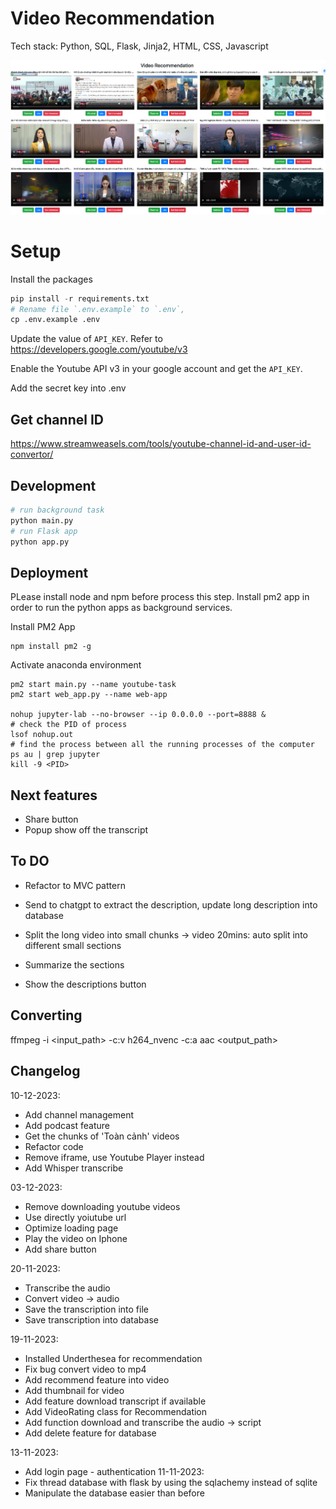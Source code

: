# Video Recommendation

Tech stack: Python, SQL, Flask, Jinja2, HTML, CSS, Javascript

![Alt text](<images/CleanShot 2023-11-11 at 22.49.52.png>)

# Setup

Install the packages

```python
pip install -r requirements.txt
# Rename file `.env.example` to `.env`,
cp .env.example .env
```

Update the value of `API_KEY`. Refer to https://developers.google.com/youtube/v3

Enable the Youtube API v3 in your google account and get the `API_KEY`.

Add the secret key into .env

## Get channel ID
https://www.streamweasels.com/tools/youtube-channel-id-and-user-id-convertor/

## Development

```python
# run background task
python main.py
# run Flask app
python app.py
```

## Deployment 

PLease install node and npm before process this step. 
Install pm2 app in order to run the python apps as background services.

Install PM2 App
```
npm install pm2 -g
```

Activate anaconda environment
```
pm2 start main.py --name youtube-task
pm2 start web_app.py --name web-app

nohup jupyter-lab --no-browser --ip 0.0.0.0 --port=8888 &
# check the PID of process
lsof nohup.out
# find the process between all the running processes of the computer
ps au | grep jupyter
kill -9 <PID>
```

## Next features
- Share button
- Popup show off the transcript 

## To DO
- Refactor to MVC pattern

- Send to chatgpt to extract the description, update long description into database
- Split the long video into small chunks -> 
  video 20mins: auto split into different small sections 
- Summarize the sections 
- Show the descriptions button  


## Converting 
ffmpeg -i <input_path> -c:v h264_nvenc -c:a aac <output_path>


## Changelog 
10-12-2023:
- Add channel management
- Add podcast feature
- Get the chunks of 'Toàn cảnh' videos 
- Refactor code 
- Remove iframe, use Youtube Player instead
- Add Whisper transcribe

03-12-2023:
- Remove downloading youtube videos
- Use directly yoiutube url 
- Optimize loading page
- Play the video on Iphone
- Add share button

20-11-2023:
- Transcribe the audio
- Convert video -> audio
- Save the transcription into file 
- Save transcription into database

19-11-2023:
- Installed Underthesea for recommendation
- Fix bug convert video to mp4 
- Add recommend feature into video
- Add thumbnail for video
- Add feature download transcript if available
- Add VideoRating class for Recommendation 
- Add function download and transcribe the audio -> script
- Add delete feature for database

13-11-2023:
- Add login page - authentication
11-11-2023: 
- Fix thread database with flask by using the sqlachemy instead of sqlite 
- Manipulate the database easier than before